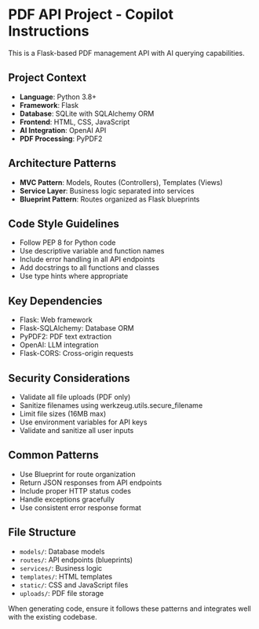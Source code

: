 <!-- Use this file to provide workspace-specific custom instructions to Copilot. For more details, visit https://code.visualstudio.com/docs/copilot/copilot-customization#_use-a-githubcopilotinstructionsmd-file -->

# PDF API Project - Copilot Instructions

This is a Flask-based PDF management API with AI querying capabilities.

## Project Context
- **Language**: Python 3.8+
- **Framework**: Flask
- **Database**: SQLite with SQLAlchemy ORM
- **Frontend**: HTML, CSS, JavaScript
- **AI Integration**: OpenAI API
- **PDF Processing**: PyPDF2

## Architecture Patterns
- **MVC Pattern**: Models, Routes (Controllers), Templates (Views)
- **Service Layer**: Business logic separated into services
- **Blueprint Pattern**: Routes organized as Flask blueprints

## Code Style Guidelines
- Follow PEP 8 for Python code
- Use descriptive variable and function names
- Include error handling in all API endpoints
- Add docstrings to all functions and classes
- Use type hints where appropriate

## Key Dependencies
- Flask: Web framework
- Flask-SQLAlchemy: Database ORM
- PyPDF2: PDF text extraction
- OpenAI: LLM integration
- Flask-CORS: Cross-origin requests

## Security Considerations
- Validate all file uploads (PDF only)
- Sanitize filenames using werkzeug.utils.secure_filename
- Limit file sizes (16MB max)
- Use environment variables for API keys
- Validate and sanitize all user inputs

## Common Patterns
- Use Blueprint for route organization
- Return JSON responses from API endpoints
- Include proper HTTP status codes
- Handle exceptions gracefully
- Use consistent error response format

## File Structure
- `models/`: Database models
- `routes/`: API endpoints (blueprints)
- `services/`: Business logic
- `templates/`: HTML templates
- `static/`: CSS and JavaScript files
- `uploads/`: PDF file storage

When generating code, ensure it follows these patterns and integrates well with the existing codebase.
